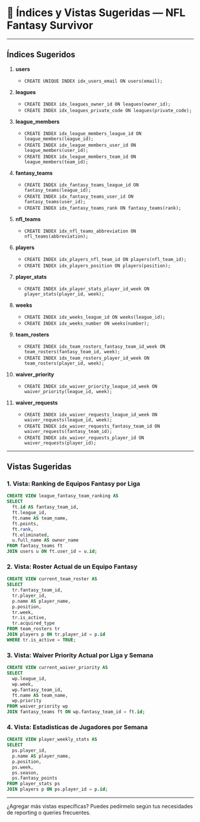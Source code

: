 # 📑 Índices y Vistas Sugeridas — NFL Fantasy Survivor

---

## Índices Sugeridos

1. **users**
   - `CREATE UNIQUE INDEX idx_users_email ON users(email);`

2. **leagues**
   - `CREATE INDEX idx_leagues_owner_id ON leagues(owner_id);`
   - `CREATE INDEX idx_leagues_private_code ON leagues(private_code);`

3. **league_members**
   - `CREATE INDEX idx_league_members_league_id ON league_members(league_id);`
   - `CREATE INDEX idx_league_members_user_id ON league_members(user_id);`
   - `CREATE INDEX idx_league_members_team_id ON league_members(team_id);`

4. **fantasy_teams**
   - `CREATE INDEX idx_fantasy_teams_league_id ON fantasy_teams(league_id);`
   - `CREATE INDEX idx_fantasy_teams_user_id ON fantasy_teams(user_id);`
   - `CREATE INDEX idx_fantasy_teams_rank ON fantasy_teams(rank);`

5. **nfl_teams**
   - `CREATE INDEX idx_nfl_teams_abbreviation ON nfl_teams(abbreviation);`

6. **players**
   - `CREATE INDEX idx_players_nfl_team_id ON players(nfl_team_id);`
   - `CREATE INDEX idx_players_position ON players(position);`

7. **player_stats**
   - `CREATE INDEX idx_player_stats_player_id_week ON player_stats(player_id, week);`

8. **weeks**
   - `CREATE INDEX idx_weeks_league_id ON weeks(league_id);`
   - `CREATE INDEX idx_weeks_number ON weeks(number);`

9. **team_rosters**
   - `CREATE INDEX idx_team_rosters_fantasy_team_id_week ON team_rosters(fantasy_team_id, week);`
   - `CREATE INDEX idx_team_rosters_player_id_week ON team_rosters(player_id, week);`

10. **waiver_priority**
    - `CREATE INDEX idx_waiver_priority_league_id_week ON waiver_priority(league_id, week);`

11. **waiver_requests**
    - `CREATE INDEX idx_waiver_requests_league_id_week ON waiver_requests(league_id, week);`
    - `CREATE INDEX idx_waiver_requests_fantasy_team_id ON waiver_requests(fantasy_team_id);`
    - `CREATE INDEX idx_waiver_requests_player_id ON waiver_requests(player_id);`

---

## Vistas Sugeridas

### 1. Vista: Ranking de Equipos Fantasy por Liga
```sql
CREATE VIEW league_fantasy_team_ranking AS
SELECT 
  ft.id AS fantasy_team_id,
  ft.league_id,
  ft.name AS team_name,
  ft.points,
  ft.rank,
  ft.eliminated,
  u.full_name AS owner_name
FROM fantasy_teams ft
JOIN users u ON ft.user_id = u.id;
```

### 2. Vista: Roster Actual de un Equipo Fantasy
```sql
CREATE VIEW current_team_roster AS
SELECT 
  tr.fantasy_team_id,
  tr.player_id,
  p.name AS player_name,
  p.position,
  tr.week,
  tr.is_active,
  tr.acquired_type
FROM team_rosters tr
JOIN players p ON tr.player_id = p.id
WHERE tr.is_active = TRUE;
```

### 3. Vista: Waiver Priority Actual por Liga y Semana
```sql
CREATE VIEW current_waiver_priority AS
SELECT 
  wp.league_id,
  wp.week,
  wp.fantasy_team_id,
  ft.name AS team_name,
  wp.priority
FROM waiver_priority wp
JOIN fantasy_teams ft ON wp.fantasy_team_id = ft.id;
```

### 4. Vista: Estadísticas de Jugadores por Semana
```sql
CREATE VIEW player_weekly_stats AS
SELECT 
  ps.player_id,
  p.name AS player_name,
  p.position,
  ps.week,
  ps.season,
  ps.fantasy_points
FROM player_stats ps
JOIN players p ON ps.player_id = p.id;
```

---

¿Agregar más vistas específicas? Puedes pedírmelo según tus necesidades de reporting o queries frecuentes. 